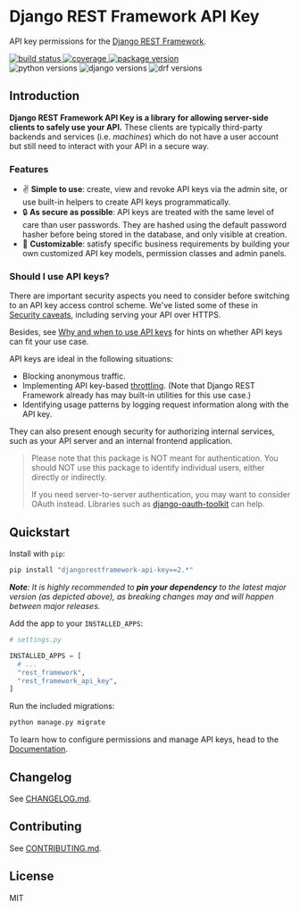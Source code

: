 # Django REST Framework API Key

API key permissions for the [Django REST Framework](https://www.django-rest-framework.org).

<div>
  <a href="https://dev.azure.com/florimondmanca/public/_build/latest?definitionId=7&branchName=master">
      <img src="https://dev.azure.com/florimondmanca/public/_apis/build/status/florimondmanca.djangorestframework-api-key?branchName=master" alt="build status"/>
  </a>
  <a href="https://codecov.io/gh/florimondmanca/djangorestframework-api-key">
      <img src="https://codecov.io/gh/florimondmanca/djangorestframework-api-key/branch/master/graph/badge.svg" alt="coverage">
  </a>
  <a href="https://pypi.org/project/djangorestframework-api-key">
      <img src="https://badge.fury.io/py/djangorestframework-api-key.svg" alt="package version"/>
  </a>
</div>
<div>
  <img src="https://img.shields.io/pypi/pyversions/djangorestframework-api-key.svg" alt="python versions"/>
  <img src="https://img.shields.io/pypi/djversions/djangorestframework-api-key.svg?colorB=44b78b" alt="django versions"/>
  <img src="https://img.shields.io/badge/drf-3.8+-7f2d2d.svg" alt="drf versions"/>
</div>

## Introduction

**Django REST Framework API Key is a library for allowing server-side clients to safely use your API.** These clients are typically third-party backends and services (i.e. _machines_) which do not have a user account but still need to interact with your API in a secure way.

### Features

- ✌️ **Simple to use**: create, view and revoke API keys via the admin site, or use built-in helpers to create API keys programmatically.
- 🔒 **As secure as possible**: API keys are treated with the same level of care than user passwords. They are hashed using the default password hasher before being stored in the database, and only visible at creation.
- 🎨 **Customizable**: satisfy specific business requirements by building your own customized API key models, permission classes and admin panels.

### Should I use API keys?

There are important security aspects you need to consider before switching to an API key access control scheme. We've listed some of these in [Security caveats](security.md#caveats), including serving your API over HTTPS.

Besides, see [Why and when to use API keys](https://cloud.google.com/endpoints/docs/openapi/when-why-api-key#top_of_page) for hints on whether API keys can fit your use case.

API keys are ideal in the following situations:

- Blocking anonymous traffic.
- Implementing API key-based [throttling](https://www.django-rest-framework.org/api-guide/throttling/). (Note that Django REST Framework already has may built-in utilities for this use case.)
- Identifying usage patterns by logging request information along with the API key.

They can also present enough security for authorizing internal services, such as your API server and an internal frontend application.

> Please note that this package is NOT meant for authentication. You should NOT use this package to identify individual users, either directly or indirectly.
>
> If you need server-to-server authentication, you may want to consider OAuth instead. Libraries such as [django-oauth-toolkit](https://django-oauth-toolkit.readthedocs.io/en/latest/index.html) can help.

## Quickstart

Install with `pip`:

```bash
pip install "djangorestframework-api-key==2.*"
```

_**Note**: It is highly recommended to **pin your dependency** to the latest major version (as depicted above), as breaking changes may and will happen between major releases._

Add the app to your `INSTALLED_APPS`:

```python
# settings.py

INSTALLED_APPS = [
  # ...
  "rest_framework",
  "rest_framework_api_key",
]
```

Run the included migrations:

```bash
python manage.py migrate
```

To learn how to configure permissions and manage API keys, head to the [Documentation](https://florimondmanca.github.io/djangorestframework-api-key).

## Changelog

See [CHANGELOG.md](https://github.com/florimondmanca/djangorestframework-api-key/tree/master/CHANGELOG.md).

## Contributing

See [CONTRIBUTING.md](https://github.com/florimondmanca/djangorestframework-api-key/tree/master/CONTRIBUTING.md).

## License

MIT
